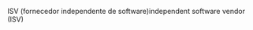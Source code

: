 <span data-ttu-id="b2a53-101">ISV (fornecedor independente de software)</span><span class="sxs-lookup"><span data-stu-id="b2a53-101">independent software vendor (ISV)</span></span>